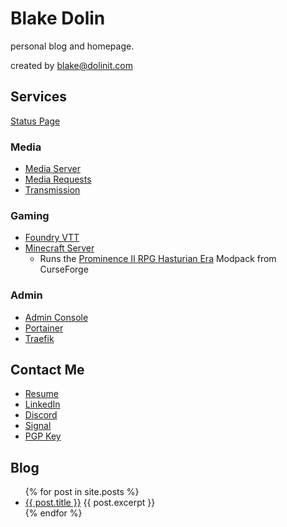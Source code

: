 # Blake Dolin

personal blog and homepage.

created by [blake@dolinit.com](mailto:blake@dolinit.com)

## Services

[Status Page](https://status.dolinit.com)

### Media

- [Media Server](https://jellyfin.dolinit.com)
- [Media Requests](https://jellyseerr.dolinit.com)
- [Transmission](https://rpc.dolinit.com)

### Gaming

- [Foundry VTT](https://foundry.dolinit.com)
- [Minecraft Server](minecraft.dolinit.com:25565)
  - Runs the [Prominence II RPG Hasturian Era](https://www.curseforge.com/minecraft/modpacks/prominence-2-rpg) Modpack from CurseForge

### Admin

- [Admin Console](https://webmin.dolinit.com)
- [Portainer](https://portainer.dolinit.com)
- [Traefik](https://traefik.dolinit.com)

## Contact Me

- [Resume](/resume.html)
- [LinkedIn](https://www.linkedin.com/in/blakedolin)
- [Discord](https://discord.com/users/231844849433706506)
- [Signal](https://signal.me/#eu/zdjy_96_9ivRGo3XpHJSsNIP73o49SIrvQ7w-By81Jrm4FhqJCxBHLqaKMZSHeJm)
- [PGP Key](assets/Blake_Dolin_Pubkey.asc "Fingerprint: 0920CD4F5BA69E6AF25271786B8F7D1DEFD9D974")

## Blog

<ul>
  {% for post in site.posts %}
    <li>
      <a href="{{ post.url }}">{{ post.title }}</a>
      {{ post.excerpt }}
    </li>
  {% endfor %}
</ul>

